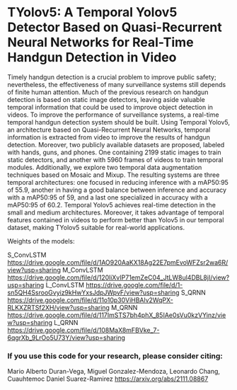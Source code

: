 # TYolov5: A Temporal Yolov5 Detector Based on Quasi-Recurrent Neural Networks for Real-Time Handgun Detection in Video

Timely handgun detection is a crucial problem to improve public safety; nevertheless, the effectiveness of many surveillance systems still depends of finite human attention. Much of the previous research on handgun detection is based on static image detectors, leaving aside valuable temporal information that could be used to improve object detection in videos. To improve the performance of surveillance systems, a real-time temporal handgun detection system should be built. Using Temporal Yolov5, an architecture based on Quasi-Recurrent Neural Networks, temporal information is extracted from video to improve the results of handgun detection. Moreover, two publicly available datasets are proposed, labeled with hands, guns, and phones. One containing 2199 static images to train static detectors, and another with 5960 frames of videos to train temporal modules. Additionally, we explore two temporal data augmentation techniques based on Mosaic and Mixup. The resulting systems are three temporal architectures: one focused in reducing inference with a mAP50:95 of 55.9, another in having a good balance between inference and accuracy with a mAP50:95 of 59, and a last one specialized in accuracy with a mAP50:95 of 60.2. Temporal Yolov5 achieves real-time detection in the small and medium architectures. Moreover, it takes advantage of temporal features contained in videos to perform better than Yolov5 in our temporal dataset, making TYolov5 suitable for real-world applications.

Weights of the models:

S_ConvLSTM https://drive.google.com/file/d/1AO920AaKX18Ag22E7pmEvoWFZsr2wa6R/view?usp=sharing
M_ConvLSTM https://drive.google.com/file/d/120liXvIP71emZeC04_JtLW8ul4DBL8jI/view?usp=sharing
L_ConvLSTM https://drive.google.com/file/d/1-sn5QH4SsrooGvyiz9kHwYxsJdpJWpvF/view?usp=sharing
S_QRNN https://drive.google.com/file/d/11o10p30ViHBAlv2WqPX-RLKXZRTSf2XH/view?usp=sharing
M_QRNN https://drive.google.com/file/d/117ImSTS7bh4phX_85IAe0sVu0kzVYinz/view?usp=sharing
L_QRNN https://drive.google.com/file/d/108MaX8mFBVke_7-6qgrXb_9LrOo5U73Y/view?usp=sharing

### If you use this code for your research, please consider citing:

Mario Alberto Duran-Vega, Miguel Gonzalez-Mendoza, Leonardo Chang, Cuauhtemoc Daniel Suarez-Ramirez
https://arxiv.org/abs/2111.08867

